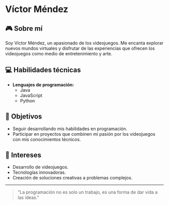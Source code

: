# Víctor Méndez

## 🎮 Sobre mí
Soy Víctor Méndez, un apasionado de los videojuegos. Me encanta explorar nuevos mundos virtuales y disfrutar de las experiencias que ofrecen los videojuegos como medio de entretenimiento y arte.

## 💻 Habilidades técnicas
- **Lenguajes de programación:**
  - Java
  - JavaScript
  - Python

## 🎯 Objetivos
- Seguir desarrollando mis habilidades en programación.
- Participar en proyectos que combinen mi pasión por los videojuegos con mis conocimientos técnicos.

## 🌟 Intereses
- Desarrollo de videojuegos.
- Tecnologías innovadoras.
- Creación de soluciones creativas a problemas complejos.

---

> "La programación no es solo un trabajo, es una forma de dar vida a las ideas."
